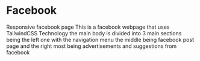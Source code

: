 # Facebook
Responsive facebook page
This is a facebook webpage that uses TailwindCSS Technology
the main body is divided into 3 main sections
being the left one with the navigation menu
the middle being facebook post page
and the right most being advertisements and suggestions from facebook
